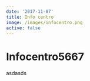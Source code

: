 ```yaml
---
date: '2017-11-07'
title: Info centro
image: /images/infocentro.png
active: false
---
```

# Infocentro5667

asdasds
